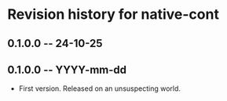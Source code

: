 # Revision history for native-cont

## 0.1.0.0 -- 24-10-25

## 0.1.0.0 -- YYYY-mm-dd

* First version. Released on an unsuspecting world.
